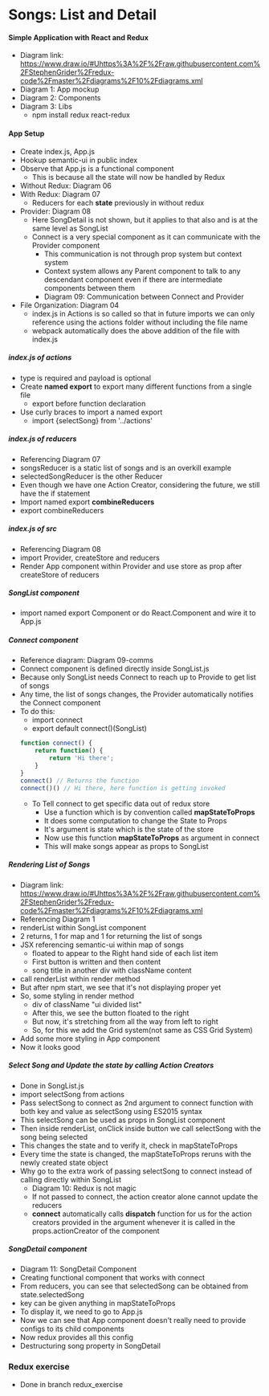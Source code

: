 # Songs: List and Detail

#### Simple Application with React and Redux
* Diagram link: https://www.draw.io/#Uhttps%3A%2F%2Fraw.githubusercontent.com%2FStephenGrider%2Fredux-code%2Fmaster%2Fdiagrams%2F10%2Fdiagrams.xml
* Diagram 1: App mockup
* Diagram 2: Components 
* Diagram 3: Libs
    * npm install redux react-redux

#### App Setup
* Create index.js, App.js
* Hookup semantic-ui in public index
* Observe that App.js is a functional component
    * This is because all the state will now be handled by Redux
* Without Redux: Diagram 06
* With Redux: Diagram 07
    * Reducers for each **state** previously in without redux
* Provider: Diagram 08
    * Here SongDetail is not shown, but it applies to that also and is at the same level as SongList
    * Connect is a very special component as it can communicate with the Provider component
        * This communication is not through prop system but context system
        * Context system allows any Parent component to talk to any descendant component even if there are intermediate components between them
        * Diagram 09: Communication between Connect and Provider
* File Organization: Diagram 04
    * index.js in Actions is so called so that in future imports we can only reference using the actions folder without including the file name 
    * webpack automatically does the above addition of the file with index.js

##### index.js of actions
* type is required and payload is optional
* Create **named export** to export many different functions from a single file
    * export before function declaration
* Use curly braces to import a named export
    * import {selectSong} from '../actions'

##### index.js of reducers
* Referencing Diagram 07
* songsReducer is a static list of songs and is an overkill example
* selectedSongReducer is the other Reducer
* Even though we have one Action Creator, considering the future, we still have the if statement
* Import named export **combineReducers**
* export combineReducers

##### index.js of src
* Referencing Diagram 08
* import Provider, createStore and reducers
* Render App component within Provider and use store as prop after createStore of reducers

##### SongList component
* import named export Component or do React.Component and wire it to App.js

##### Connect component
* Reference diagram: Diagram 09-comms
* Connect component is defined directly inside SongList.js
* Because only SongList needs Connect to reach up to Provide to get list of songs
* Any time, the list of songs changes, the Provider automatically notifies the Connect component
* To do this:
    * import connect
    * export default connect()(SongList)
    ```javascript
    function connect() {
        return function() {
            return 'Hi there';
        }
    }
    connect() // Returns the function
    connect()() // Hi there, here function is getting invoked
    ```
    * To Tell connect to get specific data out of redux store
        * Use a function which is by convention called **mapStateToProps**
        * It does some computation to change the State to Props
        * It's argument is state which is the state of the store
        * Now use this function **mapStateToProps** as argument in connect
        * This will make songs appear as props to SongList
        
##### Rendering List of Songs
* Diagram link: https://www.draw.io/#Uhttps%3A%2F%2Fraw.githubusercontent.com%2FStephenGrider%2Fredux-code%2Fmaster%2Fdiagrams%2F10%2Fdiagrams.xml
* Referencing Diagram 1
* renderList within SongList component
* 2 returns, 1 for map and 1 for returning the list of songs
* JSX referencing semantic-ui within map of songs
    * floated to appear to the Right hand side of each list item
    * First button is written and then content
    * song title in another div with className content
* call renderList within render method
* But after npm start, we see that it's not displaying proper yet
* So, some styling in render method
    * div of className "ui divided list"
    * After this, we see the button floated to the right
    * But now, it's stretching from all the way from left to right
    * So, for this we add the Grid system(not same as CSS Grid System)
* Add some more styling in App component
* Now it looks good

##### Select Song and Update the state by calling Action Creators
* Done in SongList.js 
* import selectSong from actions
* Pass selectSong to connect as 2nd argument to connect function with both key and value as selectSong using ES2015 syntax
* This selectSong can be used as props in SongList component
* Then inside renderList, onClick inside button we call selectSong with the song being selected
* This changes the state and to verify it, check in mapStateToProps
* Every time the state is changed, the mapStateToProps reruns with the newly created state object
* Why go to the extra work of passing selectSong to connect instead of calling directly within SongList
    * Diagram 10: Redux is not magic
    * If not passed to connect, the action creator alone cannot update the reducers
    * **connect** automatically calls **dispatch** function for us for the action creators provided in the argument whenever it is called in the props.actionCreator of the component

##### SongDetail component
* Diagram 11: SongDetail Component 
* Creating functional component that works with connect
* From reducers, you can see that selectedSong can be obtained from state.selectedSong
* key can be given anything in mapStateToProps
* To display it, we need to go to App.js
* Now we can see that App component doesn't really need to provide configs to its child components
* Now redux provides all this config
* Destructuring song property in SongDetail

### Redux exercise
* Done in branch redux_exercise
